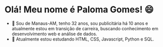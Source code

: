 # Olá! Meu nome é Paloma Gomes! 😄

- 👋 Sou de Manaus-AM, tenho 32 anos, sou publicitária há 10 anos e atualmente estou em transição de carreira, buscando conhecimento em desenvolvimento web e análise de dados.
- 🌱 Atualmente estou estudando HTML, CSS, Javascript, Python e SQL.
